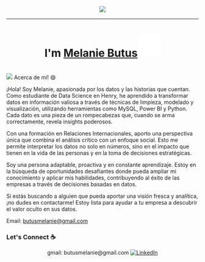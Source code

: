 <p align="center">
  <img src="https://miro.medium.com/max/2048/1*OohqW5DGh9CQS4hLY5FXzA.png" height="230"/>
</p>
<hr>
<h1 align="center">I'm <a href="https://github.com/Aryagm">Melanie Butus<a><img src="https://github.com/Kathryn-Jie/Kathryn-Jie/blob/main/wave.gif" width="60px"/></h1>
<Br>
<picture><img src = "https://github.com/7oSkaaa/7oSkaaa/blob/main/Images/about_me.gif?raw=true" width = 50px></picture> Acerca de mí! 😄</h1>

¡Hola! Soy Melanie, apasionada por los datos y las historias que cuentan.
Como estudiante de Data Science en Henry, he aprendido a transformar datos en información valiosa a través de técnicas de limpieza, modelado y visualización, utilizando herramientas como MySQL, Power BI y Python. Cada dato es una pieza de un rompecabezas que, cuando se arma correctamente, revela insights poderosos.

Con una formación en Relaciones Internacionales, aporto una perspectiva única que combina el análisis crítico con un enfoque social. Esto me permite interpretar los datos no solo en números, sino en el impacto que tienen en la vida de las personas y en la toma de decisiones estratégicas.

Soy una persona adaptable, proactiva y en constante aprendizaje. Estoy en la búsqueda de oportunidades desafiantes donde pueda ampliar mi conocimiento y aplicar mis habilidades, contribuyendo al éxito de las empresas a través de decisiones basadas en datos.

Si estás buscando a alguien que pueda aportar una visión fresca y analítica, ¡no dudes en contactarme! Estoy lista para ayudar a tu empresa a descubrir el valor oculto en sus datos.

Email: butusmelanie@gmail.com

<h4 align="center">
  
</h4>  

### Let's Connect :coffee:
<p align="center">
	gmail: butusmelanie@gmail.com
	<a href="https://www.linkedin.com/in/melanie-butus-7013551a9/"><img src="https://img.icons8.com/bubbles/50/000000/linkedin.png" alt="LinkedIn"/></a>
</p>

<br/>

<!---
Melbutus/Melbutus is a ✨ special ✨ repository because its `README.md` (this file) appears on your GitHub profile.
You can click the Preview link to take a look at your changes.
--->
